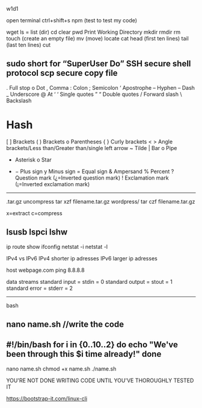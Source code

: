 w1d1

open terminal ctrl+shift+s
npm (test to test my code)

wget
ls = list (dir)
cd
clear
pwd Print Working Directory
mkdir
rmdir
rm
touch (create an empty file)
mv (move)
locate
cat
head (first ten lines)
tail (last ten lines)
cut

sudo short for “SuperUser Do” 
SSH secure shell protocol
scp secure copy file
-------------------------
.	Full stop o Dot
,	Comma
:	Colon
;	Semicolon
‘	Apostrophe
–	Hyphen
–	Dash
_	Underscore
@	At
‘ ‘	Single quotes
” “	Double quotes
/	Forward slash
\	Backslash
#	Hash
[ ]	Brackets
( )	Brackets o Parentheses
{ }	Curly brackets
< >	Angle brackets/Less than/Greater than/single left arrow
~	Tilde
|	Bar o Pipe
*	Asterisk o Star
+ −	Plus sign y Minus sign
=	Equal sign
&	Ampersand
%	Percent
?	Question mark (¿=Inverted question mark)
!	Exclamation mark (¡=Inverted exclamation mark)
----------------------------------

.tar.gz
uncompress
tar xzf filename.tar.gz wordpress/
tar czf filename.tar.gz

x=extract
c=compress

lsusb
lspci
lshw
------------------
ip route show
ifconfig
netstat -i
netstat -l


IPv4 vs IPv6
IPv4 shorter ip adresses
IPv6 larger ip adresses

host webpage.com
ping 8.8.8.8

data streams
standard input = stdin = 0
standard output = stout = 1
standard error = stderr = 2

--------------
bash

nano name.sh
//write the code
-------------
#!/bin/bash
for i in {0..10..2}
do
echo "We've been through this $i time already!"
done
-------------
nano name.sh
chmod +x name.sh
./name.sh

YOU'RE NOT DONE WRITING CODE UNTIL YOU'VE THOROUGHLY TESTED IT

https://bootstrap-it.com/linux-cli
